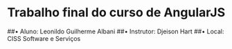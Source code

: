 # Trabalho final do curso de AngularJS
##• Aluno: Leonildo Guilherme Albani
##• Instrutor: Djeison Hart
##• Local: CISS Software e Serviços
